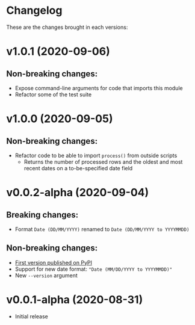 # Changelog
These are the changes brought in each versions:

v1.0.1 (2020-09-06)
===================

Non-breaking changes:
---------------------

* Expose command-line arguments for code that imports this module
* Refactor some of the test suite

v1.0.0 (2020-09-05)
===================

Non-breaking changes:
---------------------

* Refactor code to be able to import `process()` from outside scripts
  * Returns the number of processed rows and the oldest and most recent dates on a to-be-specified date field

v0.0.2-alpha (2020-09-04)
=========================

Breaking changes:
-----------------

* Format `Date (DD/MM/YYYY)` renamed to `Date (DD/MM/YYYY to YYYYMMDD)`

Non-breaking changes:
---------------------

* [First version published on PyPI](https://pypi.org/project/delimited2fixedwidth)
* Support for new date format: `"Date (MM/DD/YYYY to YYYYMMDD)"`
* New `--version` argument

v0.0.1-alpha (2020-08-31)
=========================

* Initial release
